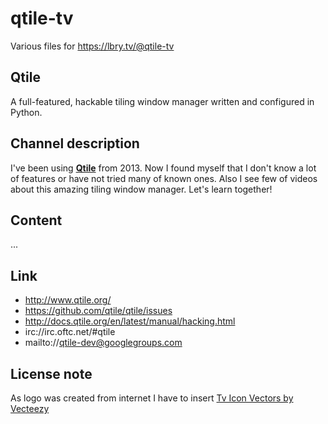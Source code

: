 # qtile-tv
Various files for https://lbry.tv/@qtile-tv

## Qtile
A full-featured, hackable tiling window manager written and configured in Python.

## Channel description
I've been using [**Qtile**](http://www.qtile.org/) from 2013. Now I found myself that I don't know a lot of features or have not
tried many of known ones. Also I see few of videos about this amazing tiling window manager. Let's learn together!

## Content
...

## Link
- http://www.qtile.org/
- https://github.com/qtile/qtile/issues
- http://docs.qtile.org/en/latest/manual/hacking.html
- irc://irc.oftc.net/#qtile
- mailto://qtile-dev@googlegroups.com

## License note
As logo was created from internet I have to insert [Tv Icon Vectors by Vecteezy](https://www.vecteezy.com/free-vector/tv-icon)
